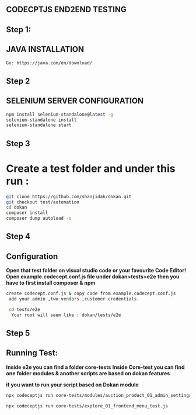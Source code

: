 ## CODECPTJS END2END TESTING

## Step 1:
## JAVA INSTALLATION
```sh
Go: https://java.com/en/download/
```
## Step 2
## SELENIUM SERVER CONFIGURATION
```sh
npm install selenium-standalone@latest -g
selenium-standalone install
selenium-standalone start
```

## Step 3

# Create a test folder and under this run :
```sh
git clone https://github.com/shanjidah/dokan.git
git checkout test/automation
cd dokan
composer install
composer dump autoload -o
```
## Step 4

## Configuration

**Open that test folder on visual studio code or your favourite Code Editor!**
**Open example.codecept.conf.js file under dokan>tests>e2e**
**then you have to first install composer & npm**

```sh
create codecept.conf.js & copy code from example.codecept.conf.js
 add your admin ,two vendors ,customer credentials.

 cd tests/e2e
  Your root will seem like : dokan/tests/e2e 
 ```

## Step 5

## Running Test:

**Inside e2e you can find a folder core-tests**
**Inside Core-test you can find one folder modules & another scripts are based on dokan features**

**if you want to run your script based on Dokan module**
```sh
npx codeceptjs run core-tests/modules/auction_product_01_admin_settings_test.js
  ```
 ```sh
npx codeceptjs run core-tests/explore_01_frontend_menu_test.js
  ```
